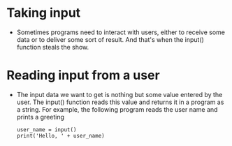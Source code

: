 # Taking input
 - Sometimes programs need to interact with users, either to receive some data or to deliver some sort of result. And that's when the input() function steals the show.

# Reading input from a user
 - The input data we want to get is nothing but some value entered by the user. 
 The input() function reads this value and returns it in a program as a string. For example, the following program reads the user name and prints a greeting


       user_name = input()
       print('Hello, ' + user_name)
